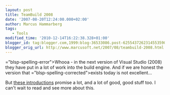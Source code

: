 ```yaml
---
layout: post
title: TeamBuild 2008
date: '2007-08-20T12:24:00.000+02:00'
author: Marcus Hammarberg
tags:
   - Tools
modified_time: '2010-12-14T16:22:38.328+01:00'
blogger_id: tag:blogger.com,1999:blog-36533086.post-6255437262314553590
blogger_orig_url: http://www.marcusoft.net/2007/08/teambuild-2008.html
---
```


<span>="blsp-spelling-error">Whooa</span> - in the next version of Visual
Studio (2008) they have put in a lot of work into the build engine. And
if we are honest the version that <span>="blsp-spelling-corrected">exists</span> today is not
excellent...

But [these
introductions](http://blogs.msdn.com/buckh/archive/2007/08/14/tfs-2008-a-basic-guide-to-team-build-2008.aspx)
promise a lot, and a lot of good, good stuff too. I can't wait to read
and see more about this.
